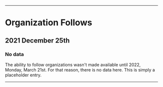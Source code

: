 
***

# Organization Follows

## 2021 December 25th

### No data

The ability to follow organizations wasn't made available until 2022, Monday, March 21st. For that reason, there is no data here. This is simply a placeholder entry.

***
